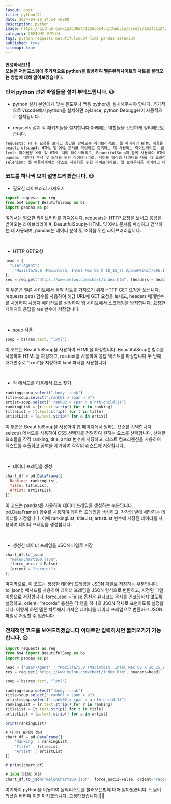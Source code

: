 ```yaml
---
layout: post
title: python(2)
date: 2024-04-28 14:54 +0900
description: python
image: https://github.com/123dd654/123dd654.github.io/assets/161431124/93c59c05-5475-432a-af3c-06375568a2fe
category: 2024년도 공부내용
tags: python requests beautifulsoup4 lxml pandas selenium
published: true
sitemap: true
---
```


<h4>안녕하세요!🫶<br/>
오늘은 저번포스팅에 추가적으로 python을 활용하여 멜론뮤직사이트의 차트를 불러오는 방법에 대해 알아보겠습니다.</h4>

### 먼저 python 관련 파일들을 설치 부탁드립니다. 😉

- python 설치
  본인에게 맞는 윈도우나 맥용 python을 설치해주셔야 합니다.
  추가적으로 vscode에서 python을 설치하면 pylance, python Debugger이 자동적으로 설치됩니다.
  <br />

- requsets 설치
  각 패키지들을 설치합니다
  아래에는 역할들을 간단하게 정리해보았습니다.

```javascript
requests: HTTP 요청을 보내고 응답을 받아오는 라이브러리로, 웹 페이지의 HTML 내용을 가져올 때 사용합니다.
beautifulsoup4: HTML 및 XML 문서를 파싱하고 검색하는 데 사용되는 라이브러리로, 웹 스크래핑할 때 HTML 요소를 추출하는 데 도움이 됩니다.
lxml: 파이썬용 XML 및 HTML 처리 라이브러리로, BeautifulSoup과 함께 사용하여 HTML을 파싱하고 처리하는 데 사용됩니다.
pandas: 데이터 분석 및 조작을 위한 라이브러리로, 테이블 형식의 데이터를 다룰 때 효과적입니다.
selenium: 웹 애플리케이션 테스트 자동화를 위한 라이브러리로, 웹 브라우저를 제어하고 다양한 동작을 자동화하는 데 사용됩니다.
```

### 코드를 하나씩 보며 설명드리겠습니다. 😉

- 필요한 라이브러리 가져오기

```javascript
import requests as req
from bs4 import BeautifulSoup as bs
import pandas as pd
```

여기서는 필요한 라이브러리를 가져옵니다.
requests는 HTTP 요청을 보내고 응답을 받아오는 라이브러리이며,
BeautifulSoup는 HTML 및 XML 문서를 파싱하고 검색하는 데 사용되며,
pandas는 데이터 분석 및 조작을 위한 라이브러리입니다.

<br />

- HTTP GET요청

```javascript
head = {
  "user-Agent":
    "Mozilla/5.0 (Macintosh; Intel Mac OS X 10_15_7) AppleWebKit/605.1.15 (KHTML, like Gecko) Version/14.1.1 Safari/605.1.15",
};
res = req.get("https://www.melon.com/chart/index.htm", (headers = head));
```

이 부분은 멜론 사이트에서 음악 차트를 가져오기 위해 HTTP GET 요청을 보냅니다.
requests.get() 함수를 사용하여 해당 URL에 GET 요청을 보내고, headers 매개변수를 사용하여 사용자 에이전트를 설정하여 웹 사이트에서 스크래핑을 방지합니다.
요청한 페이지의 응답을 res 변수에 저장합니다.

<br />

- soup 사용

```javascript
soup = bs(res.text, "lxml");
```

이 코드는 BeautifulSoup을 사용하여 HTML을 파싱합니다.
BeautifulSoup() 함수를 사용하여 HTML을 파싱하고, res.text를 사용하여 응답 텍스트를 파싱합니다
두 번째 매개변수로 "lxml"을 지정하여 lxml 파서를 사용합니다.

<br />

- 각 메서드를 이용해서 요소 찾기

```javascript
ranking=soup.select("tbody .rank")
title=soup.select(".rank01 > span > a")
artist=soup.select(".rank02 > span > a:nth-child(1)")
rankingList = [r.text.strip() for r in ranking]
titleList = [t.text.strip() for t in title]
artistList = [a.text.strip() for a in artist]
```

이 부분은 BeautifulSoup을 사용하여 웹 페이지에서 원하는 요소를 선택합니다.
select() 메서드를 사용하여 CSS 선택자를 전달하여 원하는 요소를 선택합니다.
선택한 요소들을 각각 ranking, title, artist 변수에 저장하고, 리스트 컴프리헨션을 사용하여 텍스트를 추출하고 공백을 제거하여 각각의 리스트에 저장합니다.

<br />

- 데이터 프레임을 생성

```javascript
chart_df = pd.DataFrame({
  Ranking: rankingList,
  Title: titleList,
  Artist: artistList,
});
```

이 코드는 pandas를 사용하여 데이터 프레임을 생성하는 부분입니다.
pd.DataFrame() 함수를 사용하여 데이터 프레임을 생성하고, 각각의 열에 해당하는 데이터를 지정합니다.
이때 rankingList, titleList, artistList 변수에 저장된 데이터를 사용하여 데이터 프레임을 생성합니다.

<br />

- 생성한 데이터 프레임을 JSON 파일로 저장

```javascript
chart_df.to_json(
  "melonChart100.json",
  (force_ascii = False),
  (orient = "records")
);
```

마지막으로, 이 코드는 생성한 데이터 프레임을 JSON 파일로 저장하는 부분입니다.
to_json() 메서드를 사용하여 데이터 프레임을 JSON 형식으로 변환하고, 지정된 파일 이름으로 저장합니다.
force_ascii=False 옵션은 유니코드 문자를 인코딩하지 않도록 설정하고, orient="records" 옵션은 각 행을 하나의 JSON 객체로 표현하도록 설정합니다.
이렇게 하면 멜론 차트에서 가져온 데이터를 데이터 프레임으로 변환하고 JSON 파일로 저장할 수 있습니다.

### 전체적인 코드를 보여드리겠습니다 이대로만 입력하시면 불러오기가 가능합니다. 😉

```javascript
import requests as req
from bs4 import BeautifulSoup as bs
import pandas as pd

head = {'user-Agent' : "Mozilla/5.0 (Macintosh; Intel Mac OS X 10_15_7) AppleWebKit/605.1.15 (KHTML, like Gecko) Version/14.1.1 Safari/605.1.15"}
res = req.get("https://www.melon.com/chart/index.htm", headers=head)

soup = bs(res.text, "lxml")

ranking=soup.select("tbody .rank")
title=soup.select(".rank01 > span > a")
artist=soup.select(".rank02 > span > a:nth-child(1)")
rankingList = [r.text.strip() for r in ranking]
titleList = [t.text.strip() for t in title]
artistList = [a.text.strip() for a in artist]

print(rankingList)

# 데이터 프레임 생성
chart_df = pd.DataFrame({
    'Ranking' : rankingList,
    'Title' : titleList,
    'Artist' : artistList
})

# print(chart_df)

# JSON 파일로 저장
chart_df.to_json("melonChart100.json", force_ascii=False, orient="records")
```

여기까지 python을 이용하여 음악리스트를 불러오는법에 대해 알아봤습니다.
도움이 되셨길 바라며 이만 마치겠습니다.
고생하셨습니다.🫶😊
